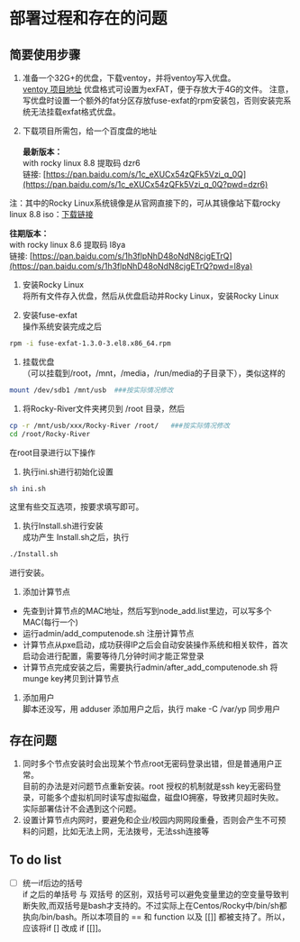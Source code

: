 # 部署过程和存在的问题

## 简要使用步骤
1. 准备一个32G+的优盘，下载ventoy，并将ventoy写入优盘。<br>
[ventoy 项目地址](https://www.ventoy.net/cn/index.html)
优盘格式可设置为exFAT，便于存放大于4G的文件。
注意，写优盘时设置一个额外的fat分区存放fuse-exfat的rpm安装包，否则安装完系统无法挂载exfat格式优盘。

1. 下载项目所需包，给一个百度盘的地址 <br>
<br>**最新版本：**<br>
with rocky linux 8.8 提取码 dzr6<br>
链接: [https://pan.baidu.com/s/1c_eXUCx54zQFk5Vzi_q_0Q](https://pan.baidu.com/s/1c_eXUCx54zQFk5Vzi_q_0Q?pwd=dzr6)

注：其中的Rocky Linux系统镜像是从官网直接下的，可从其镜像站下载rocky linux 8.8 iso：[下载链接](https://mirror.sjtu.edu.cn/rocky/8.8/isos/x86_64/Rocky-8.8-x86_64-dvd1.iso)

**往期版本：**
<br>with rocky linux 8.6 提取码 l8ya <br>
链接: [https://pan.baidu.com/s/1h3flpNhD48oNdN8cjgETrQ](https://pan.baidu.com/s/1h3flpNhD48oNdN8cjgETrQ?pwd=l8ya)


1. 安装Rocky Linux<br>
将所有文件存入优盘，然后从优盘启动并Rocky Linux，安装Rocky Linux

1. 安装fuse-exfat<br>
操作系统安装完成之后
```bash
rpm -i fuse-exfat-1.3.0-3.el8.x86_64.rpm
```
1. 挂载优盘<br>
（可以挂载到/root，/mnt，/media，/run/media的子目录下），类似这样的
```bash
mount /dev/sdb1 /mnt/usb  ###按实际情况修改
```

1. 将Rocky-River文件夹拷贝到 /root 目录，然后<br>
```bash
cp -r /mnt/usb/xxx/Rocky-River /root/   ###按实际情况修改
cd /root/Rocky-River
```
在root目录进行以下操作

1.  执行ini.sh进行初始化设置<br>
```bash
sh ini.sh
```
这里有些交互选项，按要求填写即可。

1. 执行Install.sh进行安装<br>
成功产生 Install.sh之后，执行
```bash
./Install.sh 
```
进行安装。

1.  添加计算节点<br>
- 先查到计算节点的MAC地址，然后写到node_add.list里边，可以写多个MAC(每行一个)
- 运行admin/add_computenode.sh 注册计算节点
- 计算节点从pxe启动，成功获得IP之后会自动安装操作系统和相关软件，首次启动会进行配置，需要等待几分钟时间才能正常登录
- 计算节点完成安装之后，需要执行admin/after_add_computenode.sh 将munge key拷贝到计算节点

1.  添加用户<br>
脚本还没写，用 adduser 添加用户之后，执行 make -C /var/yp 同步用户

## 存在问题
1. 同时多个节点安装时会出现某个节点root无密码登录出错，但是普通用户正常。<br>
目前的办法是对问题节点重新安装。root 授权的机制就是ssh key无密码登录，可能多个虚拟机同时读写虚拟磁盘，磁盘IO拥塞，导致拷贝超时失败。<br>
实际部署估计不会遇到这个问题。
2. 设置计算节点内网时，要避免和企业/校园内网网段重叠，否则会产生不可预料的问题，比如无法上网，无法拨号，无法ssh连接等

## To do list
- [ ] 统一if后边的括号<br>
if 之后的单括号 与 双括号 的区别，双括号可以避免变量里边的空变量导致判断失败,而双括号是bash才支持的。不过实际上在Centos/Rocky中/bin/sh都执向/bin/bash。所以本项目的 == 和 function 以及 [[]] 都被支持了。所以，应该将if [] 改成 if [[]]。

